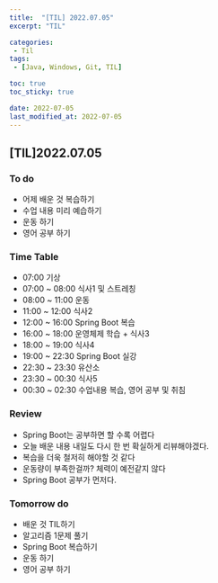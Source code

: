 ```yaml
---
title:  "[TIL] 2022.07.05"
excerpt: "TIL"

categories:
 - Til
tags:
 - [Java, Windows, Git, TIL]

toc: true
toc_sticky: true

date: 2022-07-05
last_modified_at: 2022-07-05
---
```


## [TIL]2022.07.05


### To do
- 어제 배운 것 복습하기
- 수업 내용 미리 예습하기
- 운동 하기
- 영어 공부 하기


### Time Table
- 07:00 기상
- 07:00 ~ 08:00 식사1 및 스트레칭
- 08:00 ~ 11:00 운동
- 11:00 ~ 12:00 식사2
- 12:00 ~ 16:00 Spring Boot 복습
- 16:00 ~ 18:00 운영체제 학습 + 식사3
- 18:00 ~ 19:00 식사4
- 19:00 ~ 22:30 Spring Boot 실강
- 22:30 ~ 23:30 유산소
- 23:30 ~ 00:30 식사5
- 00:30 ~ 02:30 수업내용 복습, 영어 공부 및 취침


### Review
- Spring Boot는 공부하면 할 수록 어렵다
- 오늘 배운 내용 내일도 다시 한 번 확실하게 리뷰해야겠다.
- 복습을 더욱 철저히 해야할 것 같다
- 운동량이 부족한걸까? 체력이 예전같지 않다
- Spring Boot 공부가 먼저다.


### Tomorrow do
- 배운 것 TIL하기
- 알고리즘 1문제 풀기
- Spring Boot 복습하기
- 운동 하기
- 영어 공부 하기